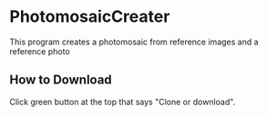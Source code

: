 # PhotomosaicCreater
This program creates a photomosaic from reference images and a reference photo

## How to Download
Click green button at the top that says "Clone or download".
